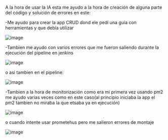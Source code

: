 A la hora de usar la IA esta me ayudo a la hora de creación de alguna parte del código y solución de errores en este:

-Me ayudo para crear la app CRUD dond ele pedí una guía con herramientas y que debía utilizar

![image](https://github.com/user-attachments/assets/dd692045-d24e-4a95-904b-8067be7ffbc8)


-Tambien me ayudo con varios errores que me fueron saliendo durante la ejecución del pipeline en jenkins

![image](https://github.com/user-attachments/assets/b0b1a398-b67d-4643-a2bb-977d7dfaae91)

o asi tambien en el pipeline:

![image](https://github.com/user-attachments/assets/fb788689-19ac-49b2-abc6-98de6b7d54ed)


-Tambien a la hora de monitorización como era mi primera vez usando pm2 me ayudo varias veces como en este caso(al principio iniciaba la app el pm2 tambien no miraba la que etsaba ya en ejecución)

![image](https://github.com/user-attachments/assets/0fdf4391-e3e1-4ed2-96ea-c17f324a75b4)

o cuando intente usar prometehus pero me salieron errores de montaje

![image](https://github.com/user-attachments/assets/f0018d47-762e-44fa-91f6-dd7a9e233ee1)
